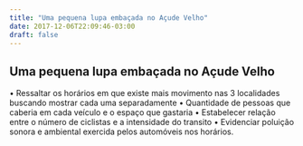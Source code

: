 ```yaml
---
title: "Uma pequena lupa embaçada no Açude Velho"
date: 2017-12-06T22:09:46-03:00
draft: false
---
```

  
<div class="container">
    <div class="row">
      <h2>Uma pequena lupa embaçada no Açude Velho</h2>
      <p>• Ressaltar os horários em que existe mais movimento nas 3 localidades buscando mostrar cada uma separadamente
         • Quantidade de pessoas que caberia em cada veículo e o espaço que gastaria
         • Estabelecer relação entre o número de ciclistas e a intensidade do transito
         • Evidenciar poluição sonora e ambiental exercida pelos automóveis nos horários.</p>
    </div>
    <div class="row visu1" id="chart1">
      <svg width="960" height="500" id = "visu1"></svg>
    </div>
    <div class="row visu2" id="chart2">
      <svg width="960" height="500" id = "visu2"></svg>
    </div>
    <div class="row visu3" id="chart3"/>
  <script src="https://d3js.org/d3.v4.min.js"></script>
  <script src="/Boqueirao_Visualizacao/post/static/visualizacao-acude.js"></script>
</div>